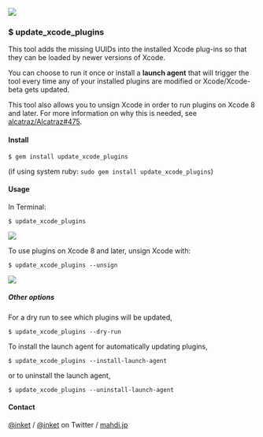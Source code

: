 ![](https://travis-ci.org/inket/update_xcode_plugins.svg?branch=master)

### $ update\_xcode\_plugins

This tool adds the missing UUIDs into the installed Xcode plug-ins so that they can be loaded by newer versions of Xcode.

You can choose to run it once or install a **launch agent** that will trigger the tool every time any of your installed plugins are modified or Xcode/Xcode-beta gets updated.

This tool also allows you to unsign Xcode in order to run plugins on Xcode 8 and later. For more information on why this is needed, see [alcatraz/Alcatraz#475](https://github.com/alcatraz/Alcatraz/issues/475).

#### Install

```shell
$ gem install update_xcode_plugins
```

(if using system ruby: `sudo gem install update_xcode_plugins`)

#### Usage

In Terminal:

```shell
$ update_xcode_plugins
```

![](http://i.imgur.com/0aw1bW4.png)

To use plugins on Xcode 8 and later, unsign Xcode with:

```shell
$ update_xcode_plugins --unsign
```

![](http://i.imgur.com/3044DnB.png)

##### Other options

For a dry run to see which plugins will be updated,

```shell
$ update_xcode_plugins --dry-run
```

To install the launch agent for automatically updating plugins,

```shell
$ update_xcode_plugins --install-launch-agent
```

or to uninstall the launch agent,

```shell
$ update_xcode_plugins --uninstall-launch-agent
```

#### Contact

[@inket](https://github.com/inket) / [@inket](https://twitter.com/inket) on Twitter / [mahdi.jp](https://mahdi.jp)
